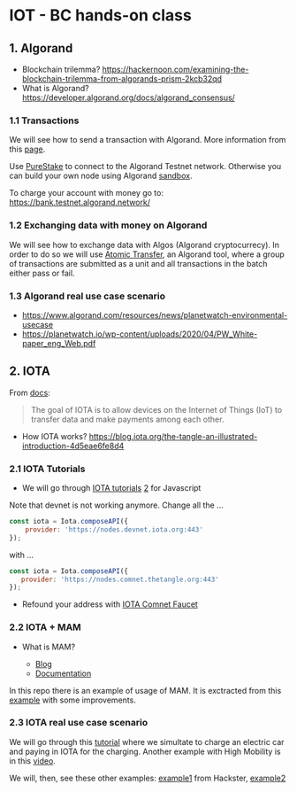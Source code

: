 # IOT - BC hands-on class

## 1. Algorand

* Blockchain trilemma? https://hackernoon.com/examining-the-blockchain-trilemma-from-algorands-prism-2kcb32qd
* What is Algorand?  https://developer.algorand.org/docs/algorand_consensus/

### 1.1 Transactions 

We will see how to send a transaction with Algorand. More information from this [page](https://developer.algorand.org/docs/build-apps/hello_world/).

Use [PureStake](https://www.purestake.com/) to connect to the Algorand Testnet network. Otherwise you can build your own node using Algorand [sandbox](https://github.com/algorand/sandbox). 

To charge your account with money go to: https://bank.testnet.algorand.network/

### 1.2 Exchanging data with money on Algorand

We will see how to exchange data with Algos (Algorand cryptocurrecy). In order to do so we will use [Atomic Transfer](https://developer.algorand.org/docs/features/atomic_transfers/), an Algorand tool, where a group of transactions are submitted as a unit and all transactions in the batch either pass or fail.

### 1.3 Algorand real use case scenario

* https://www.algorand.com/resources/news/planetwatch-environmental-usecase
* https://planetwatch.io/wp-content/uploads/2020/04/PW_White-paper_eng_Web.pdf

## 2. IOTA

From [docs](https://docs.iota.org/docs/getting-started/0.1/references/quickstart-dev-handbook#iota-and-the-internet-of-things):

> The goal of IOTA is to allow devices on the Internet of Things (IoT) to transfer data and make payments among each other.

* How IOTA works? https://blog.iota.org/the-tangle-an-illustrated-introduction-4d5eae6fe8d4

### 2.1 IOTA Tutorials

* We will go through [IOTA tutorials](https://docs.iota.org/docs/client-libraries/0.1/how-to-guides/js/get-started) [2](https://github.com/iota-community/javascript-iota-workshop) for Javascript

Note that devnet is not working anymore. Change all the ...

``` javascript
const iota = Iota.composeAPI({
    provider: 'https://nodes.devnet.iota.org:443'
});
```

with ... 

``` javascript
const iota = Iota.composeAPI({
   provider: 'https://nodes.comnet.thetangle.org:443'
});
```

* Refound your address with [IOTA Comnet Faucet](https://faucet.comnet.einfachiota.de/#/)


### 2.2 IOTA + MAM

* What is MAM? 

  * [Blog](https://blog.iota.org/introducing-masked-authenticated-messaging-e55c1822d50e)
  * [Documentation](https://docs.iota.org/docs/client-libraries/0.1/mam/introduction/overview)

In this repo there is an example of usage of MAM. It is exctracted from this [example](https://gitlab.com/antonionardella/boschxdkmqttiotamam) with some improvements.

### 2.3 IOTA real use case scenario

We will go through this [tutorial](https://high-mobility.com/5LZy/blueprints/QYLJ/charging-payment-blueprint) where we simultate to charge an electric car and paying in IOTA for the charging. Another example with High Mobility is in this [video](https://youtu.be/L-O-okg0bWk).

We will, then, see these other examples: [example1](https://www.hackster.io/l3wi/pay-per-coffee-a6e55f) from Hackster, [example2](https://www.hackster.io/fakemau5/iotair-pay-per-use-air-conditioning-bf1b92)

